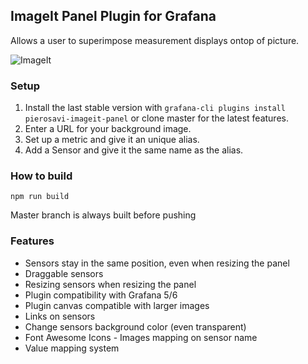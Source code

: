 ## ImageIt Panel Plugin for Grafana

Allows a user to superimpose measurement displays ontop of picture.

![ImageIt](https://raw.githubusercontent.com/pierosavi/pierosavi-imageit-panel/master/src/img/imageit_example.png?raw=true) 

### Setup

1. Install the last stable version with `grafana-cli plugins install pierosavi-imageit-panel` or clone master for the latest features.
2. Enter a URL for your background image.
3. Set up a metric and give it an unique alias.
4. Add a Sensor and give it the same name as the alias.

### How to build

`npm run build`

Master branch is always built before pushing

### Features

* Sensors stay in the same position, even when resizing the panel
* Draggable sensors
* Resizing sensors when resizing the panel
* Plugin compatibility with Grafana 5/6
* Plugin canvas compatible with larger images
* Links on sensors
* Change sensors background color (even transparent)
* Font Awesome Icons - Images mapping on sensor name
* Value mapping system
